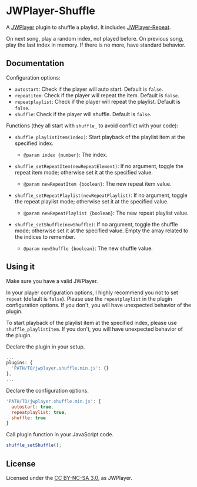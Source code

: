 # JWPlayer-Shuffle

A [JWPlayer](http://www.jwplayer.com/) plugin to shuffle a playlist.
It includes [JWPlayer-Repeat](https://github.com/pascale-jomedia/jwplayer-repeat).

On next song, play a random index, not played before.
On previous song, play the last index in memory. If there is no more, have standard behavior.

## Documentation

Configuration options:

- `autostart`: Check if the player will auto start. Default is `false`.
- `repeatitem`: Check if the player will repeat the item. Default is `false`.
- `repeatplaylist`: Check if the player will repeat the playlist. Default is `false`.
- `shuffle`: Check if the player will shuffle. Default is `false`.

Functions (they all start with `shuffle_` to avoid conflict with your code):

- `shuffle_playlistItem(index)`: Start playback of the playlist item at the specified index.
    - `@param index {number}`: The index.

- `shuffle_setRepeatItem(newRepeatElement)`: If no argument, toggle the repeat item mode; otherwise set it at the specified value.
    - `@param newRepeatItem {boolean}`: The new repeat item value.

- `shuffle_setRepeatPlaylist(newRepeatPlaylist)`: If no argument, toggle the repeat playlist mode; otherwise set it at the specified value.
    - `@param newRepeatPlaylist {boolean}`: The new repeat playlist value.

- `shuffle_setShuffle(newShuffle)`: If no argument, toggle the shuffle mode; otherwise set it at the specified value. Empty the array related to the indices to remember.
    - `@param newShuffle {boolean}`: The new shuffle value.

## Using it

Make sure you have a valid JWPlayer.

In your player configuration options, I highly recommend you not to set `repeat` (default is `false`).
Please use the `repeatplaylist` in the plugin configuration options.
If you don't, you will have unexpected behavior of the plugin.

To start playback of the playlist item at the specified index, please use `shuffle_playlistItem`.
If you don't, you will have unexpected behavior of the plugin.

Declare the plugin in your setup.

```javascript
...
plugins: {
  'PATH/TO/jwplayer.shuffle.min.js': {}
},
...
```

Declare the configuration options.

```javascript
'PATH/TO/jwplayer.shuffle.min.js': {
  autostart: true,
  repeatplaylist: true,
  shuffle: true
}
```

Call plugin function in your JavaScript code.

```javascript
shuffle_setShuffle();
```

## License

Licensed under the [CC BY-NC-SA 3.0](http://creativecommons.org/licenses/by-nc-sa/3.0/), as JWPlayer.
